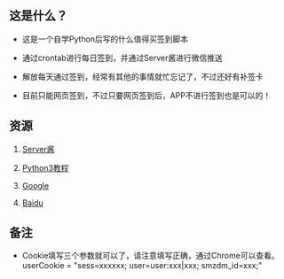 ## 这是什么？

- 这是一个自学Python后写的什么值得买签到脚本

- 通过crontab进行每日签到，并通过Server酱进行微信推送

- 解放每天通过签到，经常有其他的事情就忙忘记了，不过还好有补签卡

- 目前只能网页签到，不过只要网页签到后，APP不进行签到也是可以的！

## 资源

1. [Server酱](http://sc.ftqq.com/)

2. [Python3教程](https://www.runoob.com/python3/python3-tutorial.html)

3. [Google](https://www.google.com)

4. [Baidu](https://www.baidu.com)


## 备注
- Cookie填写三个参数就可以了，请注意填写正确，通过Chrome可以查看。userCookie = "sess=xxxxxx; user=user:xxx|xxx; smzdm_id=xxx;"

